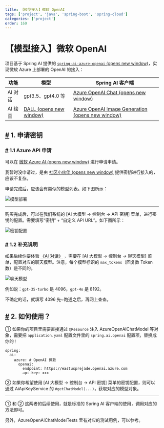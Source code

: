 ```yaml
---
title: 【模型接入】微软 OpenAI
tags: ['project', 'java', 'spring-boot', 'spring-cloud']
categories: ['project']
order: 160
---
```

# 【模型接入】微软 OpenAI

项目基于 Spring AI 提供的 [`spring-ai-azure-openai`  (opens new window)](https://github.com/spring-projects/spring-ai/tree/main/models/spring-ai-azure-openai)，实现微软 Azure 上部署的 OpenAI 的接入：

 

| 功能 | 模型 | Spring AI 客户端 |
| --- | --- | --- |
| AI 对话 | gpt3.5、gpt4.0 等 | [Azure OpenAI Chat  (opens new window)](https://docs.spring.io/spring-ai/reference/api/chat/azure-openai-chat.html) |
| AI 绘画 | [DALL  (opens new window)](https://en.wikipedia.org/wiki/DALL-E) | [Azure OpenAI Image Generation  (opens new window)](https://docs.spring.io/spring-ai/reference/api/image/azure-openai-image.html) |

 ## [#](#_1-申请密钥) 1. 申请密钥

 ### [#](#_1-1-azure-api-申请) 1.1 Azure API 申请

 可以在 [微软 Azure AI  (opens new window)](https://azure.microsoft.com/en-us/products/ai-services/openai-service) 进行申请申请。

 我暂时没申请过，是由 [社区小伙伴  (opens new window)](https://github.com/YunaiV/ruoyi-vue-pro/issues/614) 提供密钥进行接入的，应该不复杂。

 申请完成后，应该会有类似的模型列表。如下图所示：

 ![模型部署](https://cloud.iocoder.cn/img/AI%E6%89%8B%E5%86%8C/%E6%A8%A1%E5%9E%8B%E6%8E%A5%E5%85%A5/AzureOpenAI-%E6%A8%A1%E5%9E%8B%E9%83%A8%E7%BD%B2.png)

 

---

 购买完成后，可以在我们系统的 [AI 大模型 -> 控制台 -> API 密钥] 菜单，进行密钥的配置。需要填写“密钥” + “自定义 API URL”。如下图所示：

 ![密钥配置](https://cloud.iocoder.cn/img/AI%E6%89%8B%E5%86%8C/%E6%A8%A1%E5%9E%8B%E6%8E%A5%E5%85%A5/AzureOpenAI-%E5%AE%98%E6%96%B9.png)

 ### [#](#_1-2-补充说明) 1.2 补充说明

 如果后续你要体验 [《AI 对话》](/ai/chat/) ，需要在 [AI 大模型 -> 控制台 -> 聊天模型] 菜单，配置对应的聊天模型。注意，每个模型标识的 `max_tokens`（回复数 Token 数）是不同的。

 ![聊天模型](https://cloud.iocoder.cn/img/AI%E6%89%8B%E5%86%8C/%E6%A8%A1%E5%9E%8B%E6%8E%A5%E5%85%A5/AzureOpenAI-%E8%81%8A%E5%A4%A9%E6%A8%A1%E5%9E%8B.png)

 例如说：`gpt-35-turbo` 是 4096，`gpt-4o` 是 8192。

 不确定的话，就填写 4096 先~跑通之后，再网上查查。

 ## [#](#_2-如何使用) 2. 如何使用？

 ① 如果你的项目里需要直接通过 `@Resource` 注入 AzureOpenAIChatModel 等对象，需要把 `application.yaml` 配置文件里的 `spring.ai.openai` 配置项，替换成你的！

 
```
spring:
  ai:
    azure: # OpenAI 微软
      openai:
        endpoint: https://eastusprejade.openai.azure.com
        api-key: xxx

```
② 如果你希望使用 [AI 大模型 -> 控制台 -> API 密钥] 菜单的密钥配置，则可以通过 AiApiKeyService 的 `#getChatModel(...)`，获取对应的模型对象。

 

---

 ① 和 ② 这两者的后续使用，就是标准的 Spring AI 客户端的使用，调用对应的方法即可。

 另外，AzureOpenAIChatModelTests 里有对应的测试用例，可以参考。

